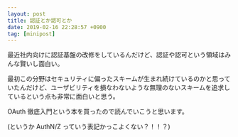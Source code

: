 ```yaml
---
layout: post
title: 認証とか認可とか
date: 2019-02-16 22:28:57 +0900
tag: [minipost]
---
```


最近社内向けに認証基盤の改修をしているんだけど、認証や認可という領域はみんな賢いし面白い。

最初この分野はセキュリティに偏ったスキームが生まれ続けているのかと思っていたんだけど、ユーザビリティを損なわないような無理のないスキームを追求しているという点も非常に面白いと思う。

OAuth 徹底入門という本を買ったので読んでいこうと思います。

(というか AuthN/Z っていう表記かっこよくない？！！？)
